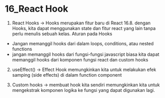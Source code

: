 # 16_React Hook

1. React Hooks -> Hooks merupakan fitur baru di React 16.8. dengan Hooks, kita dapat menggunakan state dan fitur react yang lain tanpa perlu menulis sebuah kelas.
Aturan pada Hooks
- Jangan memanggil hooks dari dalam loops, conditions, atau nested functions
- jangan memanggil hooks dari fungsi-fungsi javascript biasa kita dapat memanggil hooks dari komponen fungsi react dan custom hooks

2. useEffect() -> Effect Hook memungkinkan kita untuk melakukan efek samping (side effects) di dalam function component

3. Custom hooks -> membuat hook kita sendiri memungkinkan kita untuk mengekstrak komponen logika ke fungsi yang dapat digunakan lagi.
